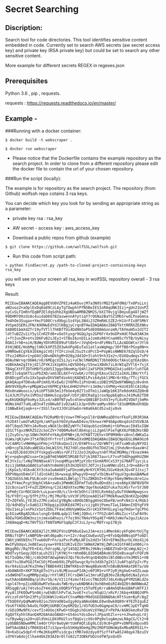 
# Secret Searching
## Discription:
Search tool for code directories.
This tool identifies sensitive content embedded in code.
Currently set to search AWS secrets (aw secret access key) and private key (RSA private key) but could be set to search any other sensitive content.

More example for different secrets REGEX in regexes.json  

## Prerequisites
Python 3.6 , pip , requests.

requests : https://requests.readthedocs.io/en/master/

## Example -

###Running with a docker container:
```
$ docker build -t webscraper .

$ docker run webscraper
```

* Please notice that the Dockerfile contains the example repository as the search project.
In order to clone from a different repository please edit the docker file to contain the url of your chosen repository.


###Run the script (locally):

The example is for repository as the search project.
The repository (from Github) wolfssh repo cotains 3 rsa keys.

You can decide which key you look for by sending an appropriate string as a parameter:
* private key rsa : rsa_key
* AW secret - access key : aws_access_key

* Download a public repos from github (example)
```
$ git clone https://github.com/wolfSSL/wolfssh.git
```

* Run this code from script path:
```
> python FindSecret.py /path-to-cloned-project-containning-keys rsa_key
```

 you will see on your screen all rsa_key in wolfSSL repository overall - 3 rsa keys

Result:
```
MIIEowIBAAKCAQEAqg8EVU0VZP8Iz4aKOuvjM7a3N9SrMQ2fpAFdNd/Tx0PsLLnj
aW2uozZ+aOplExDq8a89CzLAyTgTOwphtPfN5BeIESIoRAqUNK3Izj+gUn21UxPZ
nyCuSLFImRnfEqBPZEldqSdhb2XgUBDaAMRBZNM2S/bXIT0vjglBmyuEg487jWZf
99DHM7O9zdzAc4uidaD6O7BZaswennAYytiqY7rOGNa2BaYSZ1MbSrwdLPoaGmna
7m4hOe3Sugax+YmcFS00Crsd9bgiSz4YpLSN4i23ZRmRHLSZE2rH1UrFIs8FSMkY
4VSpm3SERsJFN/A9ONwEdYdJlKBgjyCrqnBTHwIDAQABAoIBADTkttRRRXZEXNkv
X480D1bmXdZfr19yfVTll7hKBfTUi4Dd0H3aP5dEO80mGonzmR/TAYmaH5x2dITI
ldtTuBZZu1iY5y1CnRZFd0+vOo5tyxgr9GQqJgs2GP6FrXx9oDPxHdCfDw83AK3m
j+ftIunZR+oYvJD6FvB2sJEy1+STBoI6znDILaJzm0sR6YCnaH05cfVTB/UyNisy
8OAIJrhB+oiH/BdWyYDhVM3E09uFt8b5+rJVqhQ+G+dFzRNsTLLAzADGWtxr3Yl6
XtHjNDE/HobMgjlH6CkXPZ5ZO3wkUPg4EuTaS1atlaxWqHqp/3OffB8rPGxg0N+n
w9NRbwECgYEA1E6AgiCVOj7fIFcznoEJSu2tcdPcCD+PopWisNWNE678ZqlUsD/4
7Fxz24RUn+1+pO4VjQ0vmDkhgM+O28gJdd1O+3loht9+h3Ie2+/EUXQudmqs7sPV
8DAuhWrnqrO6W4/nO/6MEgcXI5iJyi+uCNclMARDN1T3bh60UbcfAksCgYEAzQ6n
xGBkkAm2gItkjdIlZFVKJikSpKhLnQV5D04y/S5nw1XBdk7iL8rWIqZVYlE+7sjX
TB4gCXtFFZDTnM8fSzQU5I3ggo5NxmKq/Q4hl2aFSPEK3PMQ4Ik4jud85rluhTG8
WRtIlvbqSKTSiuPbZXD/xmS3EL8Xf+V2wbK/zf0CgYEAsvCbZZIa1KXLIBH/Ytf1
Qh8Dcg4TxSv1Xx5pqkvDhVSWTdzokUjKAEWILPvi64ybkl1M8r6rX8y/TTcjfGCk
gKAQAup4TD0xAu4PzmXO/KxEwO/2Y6PRvIiPnUnWiszDBItMZQeNfWBWg1z8vdnk
AHV9VXQyRv+pMDpW1wzV6PMCgYAnL6HH2VPeYrzJm9m/cGVM4y+kUz0I0lCA1Ubp
Mdx0naWeooix/ykiUPTS8k5m13fbUe4y0Z71sOTm1iJaWQp16KIFe0doK6GZQ8nB
Si4JLMJTyhx1VM3o2tBAHuSzgsQoF/USYjBhCRaEg1rox9ppbEq0sxJ41Mu82TD0
myAkUQKBgFboHyz32Lx4/xB0fNTyw5c4tmnvQ8B1BFInXV3+yfL6vRIVDAfj5mMn
WUNo1Hd77uHLuB3n4TzU8KwbF1vD2aACLk3p+OVRramMyv98nrl83oBMONxUh9Qb
J1NBwEkdjaqk+s+r3SSl7avVJJOViEGwGnrm0a6kACd5zxdjx0vk

MIIEowIBAAKCAQEAvT92RaMDrDjVxw+TMFognIl8rQUWRoaDDYorFkoFLOR3R3AA
rh2D4tlumdTwRZgVk/aHTqxkY6GVyXww6D4vo/EknwxrHP4bApnNxqdshIVGVBJA
4bTl8qo57NYnJAvRoeLvNGklbcB0ZyWYfcT4UqubSzoSHeHj+tbPmuacI045xIQW
iD1CTtgvzNKRZ522cSoCZV+7dQ6Mu4eXl8b4spjiL2gmSlPseTqKX8zP8BZHstBD
1jZsyOcv/qc1OWn7HXhFnYkAyEHPNB+j8/H7KBT72EhvrOP8M9Hbru8nnldWKaIa
OuWa/qRJyH+3TtAfBG5YFrfrnfiSPMKwIXxOMQIDAQABAoIBAQCNpGEGL8NA9Gz0
hzC4AMzlvHWHHgaVFHoj+STUkuQavIiV/DtWFhsu/2QrWNfYjsKfsuWEubyNYVQ1
sHD+cgTAJG0vaWEGGx3mLW15YLf027dOlzbed8GfhU7Dd2lmLj5hdvNn+8aaxW+Z
/+aJQ5JEddJOVJFYskgq5voNSsrUFJ72J2e3JXpDuytn0f7RaCMGMHy/YEnezH4m
Wjv+pqbnqN2sua+CmjpBfmEhN6MI5MS8EfU7jk1R873aurLF7vvP34OhggHhUZ0H
Wl3Yx1s/lxNqTR6NOaxAlYJsoqHMipshMjpYzOctGnmkMVCxS3YjG7NAPT1ycjLs
Xzi1jbKNAoGBAO1afo6hYn0mXHjEh3HJQVd3lJOTJnjIoxW9WcsbtLJrD+eA8vr8
jjKpGx5/4SbvACXY3ckaIwAmO0YjwFDnzmKyNrKYCRY0GJ5GvK8sKJQv4F3Jssj7
XRPVNqoVD4mlFlldInSkR136+wxegL8PwpyVD+eqfxYb1Ns4fVguV3gvAoGBAMwd
f3Q2bbSSJWLFULBcodrzsv0emA2LBWlgjl7SiZBKDUZ+4lRprhbmy9W9ezAre1zu
kxLPY4mcPcgt5HphCV6A+zwDs3PWmNCEDFmfToDzRu0DndXci+ex6KpX3NFBVQfH
32c8cniwYI+FoZCZDKVnq/C2dJADVXtezMW/3qefAoGAQIFuka7UiHSrfvrSYJ80
jePm0jCUrRDCGb9rLuLpue+U0/Lclk+bCbOhtilE9ILRxHdq1yOuTXUWeNpwgsxs
76/FY8Yj+g/QfPt2fhj/Mj7MuFB/sVV3F1PD1neA0IS4TTMdkRuwdZ8nKVZpoQNU
fZ+ZQfm5LjYEJEv27MczaGsCgYBgNcs80Ob3BSggHVeCObeFB/enPcN4Jr4/RGb3
JQ/4dh85ylcOaN3JJ7KOpgip1OUKEd47MIv/cijg8VjPomuTIwLI8AmnIVDYgFV9
7QxI1eLplxnPk2xSotZDbLTF4aCd0UVpWOGwJ5rsK5XTHYELeglepfHda+TgCPhG
gcEGiwKBgAD28uslungErQ4NLqdp1lfmNjJQ0vLrrTFGZcAHl4NsZic+lCwFAV9c
4DEw7GHSdDW3nzjnjmexUAhozs/Y7oj9XcTN4oY9Sg4Ef+6K6JsWofwJguJiAzzo
JX88mqqD+NiT0VT5zrT6NTbMGFSq8pC3fJcLJy+u/MOTrxp17Bjb

MIIEowIBAAKCAQEA2l2tJRR2FVnzQP08uGIws23A+ezsi4MenkKcykFq04rhUjTg
DRNiftQPrlxNBPGN+sWtd6paBcrv+I2r/4opCUwEwvUZy+0fsbQp08NsqSPfo6Dl
CN6tjHH5NIhs7Tvwb6UPrFn/azPxcPuMpLNFIo2dd3rlKV+EFNmZ6urOLVHz41j6
WwIPybUqvLJe08Iwuzyxw+9Y81CUKIvEZUr3ANmX2WtNjZWhimIGtFARIoO06irn
0KggR0//Rq7FE+E4i/hUrzpNL/gf14SQ2JMFBsJ9kNvjnNDEZVoDrQCsWqLN2j+J
WDdTvytGeqyJQStaLuh2517jKYWjY+rmhmB8LQIDAQABAoH/D5EeBsaupFcFQFzN
N1fIoQHx/98j/c4bIK0fAEwpkWsVJQcf8c6v9tqnQ4bQ9slBld8BvsYmJMOS1+VB
nbX7tu30aPGQJTmCSOjPEomb9XLZPpD5wugc9yYo3dXb7g2X1l2uAFtqGfpZ+/Py
0sr04sG1uA7Kx2hHwjTBBD449IIBWfKKbvdrWwq8BaknN7n5BoBU6HAatDKTa/Um
x4b0WAVD+XKP7EKgO7o1Yszs9LMEouuuPIdAjv6P3RS+vYPJyRjKgXwG+eOZLuwp
xSdW6h6TxugMRMpzaEp/rhYlHRIlFCrsQWklw13mruRZgB36vZ8zNpOdiNaIyVsn
ewthAoGBAN4Bq/pl0vrSb/4/V211f4zmvf4IvccTNGIOh7J6LKnNypPYMZGBLdZo
lqol47h+pZio6BU8wM7e9auAsfW6r6ycwbNDNK4i9xhBhmOiRI4bQZ0tdW8NWxAZ
XRSqgB/uAj74tvbsZY44iQ0LUOQRSYY5gttz5ToPEyKrraB4m5QhAoGBAPvNTFJJ
PyyAlJFKOOwPSn06jrwEkBUlhPvTaL3voEf+zlu/HSqUJ/xRcP/J6bq+K6BQJdPh
oVczzFzHfQn23PtylD3KWVJz4GxFCtnaMN8rM9dSGEEB8N8bAcHTt5sm+ByP/8gZ
/TbQE6VyQqMwWVe02ioJ5UVaOW1wIgy6UyaNAoGBALE8wnDwk8Q89r4TEZhIguEZ
YbsKfYAOO/bAxOLfGQMjUURBCCmy6MZQz1/dSfUD3u6GgmpaC0/cvmMCJpEYTqHO
r/GOiOMw9PX/cevfIz4UUojKPwO+tOGgbihOimVzXYWqiF+PkPA/AGNSkmzRxFIN
XgQXfXyhhlRanQ4M26AhAoGBAOr+G54nsYdssDovlJPpaVEZlx+s+nJhw4vpLrUj
rufBywAgia20+uQldVmiLDkVRU2lvsfQqGvjcXOc0Pq9ologAmzwLRAgCG/Ct2+8
iyObBBSNDwmMMClm4OrtFUr8wUyWrtUmPAQtiEg9LCdz9c0+gOP+vDNPEo0puv05
3mP5AoGBAIsfR6KQS4I7iS3pa+Eo5SKHg9DeHg2MzIRDPSONnWy8xMbaRER5ILY+
78+KxDiw5dpFrFrMe2K6qXMfuidcgvitMR7e8zdyy0fSzff4fwA5240qyk7BzuIV
idY6Ya6dojClha446kZ03AI6rOlfo8ZzT3OBkFbDzndfW7psQvEh

```
